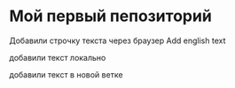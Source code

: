 # Мой первый пепозиторий

Добавили строчку текста через браузер Add english text

добавили текст локально

добавили текст в новой ветке